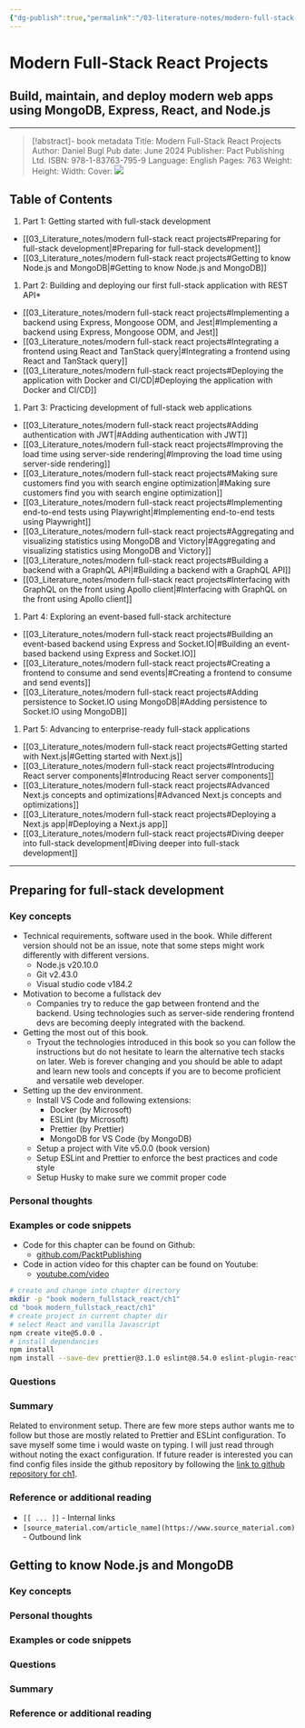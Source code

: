 ```yaml
---
{"dg-publish":true,"permalink":"/03-literature-notes/modern-full-stack-react-projects/","title":"Modern Full-Stack React Projects","tags":["webdev","programming","react"]}
---
```



# Modern Full-Stack React Projects

## Build, maintain, and deploy modern web apps using MongoDB, Express, React, and Node.js

---
>[!abstract]- book metadata
Title: Modern Full-Stack React Projects
Author: Daniel Bugl
Pub date: June 2024
Publisher: Pact Publishing Ltd.
ISBN: 978-1-83763-795-9
Language: English
Pages: 763
Weight:
Height:
Width:
Cover: ![](https://images-na.ssl-images-amazon.com/images/S/compressed.photo.goodreads.com/books/1718913756i/209933892.jpg)

## Table of Contents

1. Part 1: Getting started with full-stack development
- [[03_Literature_notes/modern full-stack react projects#Preparing for full-stack development\|#Preparing for full-stack development]]
- [[03_Literature_notes/modern full-stack react projects#Getting to know Node.js and MongoDB\|#Getting to know Node.js and MongoDB]]

1. Part 2: Building and deploying our first full-stack application with REST API*
- [[03_Literature_notes/modern full-stack react projects#Implementing a backend using Express, Mongoose ODM, and Jest\|#Implementing a backend using Express, Mongoose ODM, and Jest]]
- [[03_Literature_notes/modern full-stack react projects#Integrating a frontend using React and TanStack query\|#Integrating a frontend using React and TanStack query]]
- [[03_Literature_notes/modern full-stack react projects#Deploying the application with Docker and CI/CD\|#Deploying the application with Docker and CI/CD]]

1. Part 3: Practicing development of full-stack web applications
- [[03_Literature_notes/modern full-stack react projects#Adding authentication with JWT\|#Adding authentication with JWT]]
- [[03_Literature_notes/modern full-stack react projects#Improving the load time using server-side rendering\|#Improving the load time using server-side rendering]]
- [[03_Literature_notes/modern full-stack react projects#Making sure customers find you with search engine optimization\|#Making sure customers find you with search engine optimization]]
- [[03_Literature_notes/modern full-stack react projects#Implementing end-to-end tests using Playwright\|#Implementing end-to-end tests using Playwright]]
- [[03_Literature_notes/modern full-stack react projects#Aggregating and visualizing statistics using MongoDB and Victory\|#Aggregating and visualizing statistics using MongoDB and Victory]]
- [[03_Literature_notes/modern full-stack react projects#Building a backend with a GraphQL API\|#Building a backend with a GraphQL API]]
- [[03_Literature_notes/modern full-stack react projects#Interfacing with GraphQL on the front using Apollo client\|#Interfacing with GraphQL on the front using Apollo client]]

1. Part 4: Exploring an event-based full-stack architecture
- [[03_Literature_notes/modern full-stack react projects#Building an event-based backend using Express and Socket.IO\|#Building an event-based backend using Express and Socket.IO]]
- [[03_Literature_notes/modern full-stack react projects#Creating a frontend to consume and send events\|#Creating a frontend to consume and send events]]
- [[03_Literature_notes/modern full-stack react projects#Adding persistence to Socket.IO using MongoDB\|#Adding persistence to Socket.IO using MongoDB]]

1. Part 5: Advancing to enterprise-ready full-stack applications
- [[03_Literature_notes/modern full-stack react projects#Getting started with Next.js\|#Getting started with Next.js]]
- [[03_Literature_notes/modern full-stack react projects#Introducing React server components\|#Introducing React server components]]
- [[03_Literature_notes/modern full-stack react projects#Advanced Next.js concepts and optimizations\|#Advanced Next.js concepts and optimizations]]
- [[03_Literature_notes/modern full-stack react projects#Deploying a Next.js app\|#Deploying a Next.js app]]
- [[03_Literature_notes/modern full-stack react projects#Diving deeper into full-stack development\|#Diving deeper into full-stack development]]

---

## Preparing for full-stack development

### Key concepts

- Technical requirements, software used in the book. While different version should not be an issue, note that some steps might work differently with different versions.
  - Node.js v20.10.0
  - Git v2.43.0
  - Visual studio code v184.2
- Motivation to become a fullstack dev
  - Companies try to reduce the gap between frontend and the backend. Using technologies such as server-side rendering frontend devs are becoming deeply integrated with the backend.
- Getting the most out of this book.
  - Tryout the technologies introduced in this book so you can follow the instructions but do not hesitate to learn the alternative tech stacks on later. Web is forever changing and you should be able to adapt and learn new tools and concepts if you are to become proficient and versatile web developer.
- Setting up the dev environment.
  - Install VS Code and following extensions:
	- Docker (by Microsoft)
	- ESLint (by Microsoft)
	- Prettier (by Prettier)
	- MongoDB for VS Code (by MongoDB)
  - Setup a project with Vite v5.0.0 (book version)
  - Setup ESLint and Prettier to enforce the best practices and code style
  - Setup Husky to make sure we commit proper code

### Personal thoughts

### Examples or code snippets

- Code for this chapter can be found on Github:
  - [github.com/PacktPublishing](https://github.com/PacktPublishing/Modern-Full-Stack-React-Projects/tree/main/ch1)
- Code in action video for this chapter can be found on Youtube:
  - [youtube.com/video](https://youtu.be/dyf3nECvKAE)

```bash
# create and change into chapter directory
mkdir -p "book modern_fullstack_react/ch1"
cd "book modern_fullstack_react/ch1"
# create project in current chapter dir
# select React and vanilla Javascript
npm create vite@5.0.0 .
# install dependancies
npm install
npm install --save-dev prettier@3.1.0 eslint@8.54.0 eslint-plugin-react@7.33.2 eslint-config-prettier@9.0.0 eslint-plugin-jsx-a11y@6.8.0
```

### Questions

### Summary

Related to environment setup. There are few more steps author wants me to follow but those are mostly related to Prettier and ESLint configuration. To save myself some time i would waste on typing. I will just read through without noting the exact configuration. If future reader is interested you can find config files inside the github repository by following the [link to github repository for ch1](https://github.com/PacktPublishing/Modern-Full-Stack-React-Projects/tree/main/ch1).

### Reference or additional reading

- `[[ ... ]]` - Internal links
- `[source_material.com/article_name](https://www.source_material.com)` - Outbound link

## Getting to know Node.js and MongoDB

### Key concepts

### Personal thoughts

### Examples or code snippets

### Questions

### Summary

### Reference or additional reading
